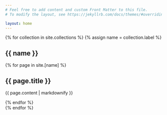 ```yaml
---
# Feel free to add content and custom Front Matter to this file.
# To modify the layout, see https://jekyllrb.com/docs/themes/#overriding-theme-defaults

layout: home
---
```



{% for collection in site.collections %}
{% assign name = collection.label %}
<section>
  <h1 class="text-white">{{ name }}</h1>
  {% for page in site.[name] %}
  <article>
	<h2 class="text-white">{{ page.title }}</h2>
	<p class="text-white">{{ page.content | markdownify }}</p>
  </article>
  {% endfor %}
</section>
{% endfor %}